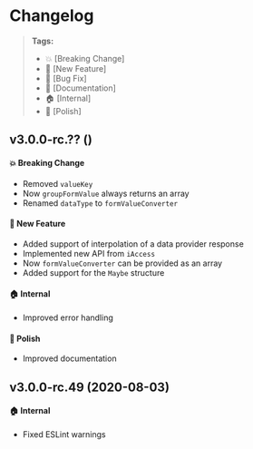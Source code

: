 Changelog
=========

> **Tags:**
> - :boom:       [Breaking Change]
> - :rocket:     [New Feature]
> - :bug:        [Bug Fix]
> - :memo:       [Documentation]
> - :house:      [Internal]
> - :nail_care:  [Polish]

## v3.0.0-rc.?? ()

#### :boom: Breaking Change

* Removed `valueKey`
* Now `groupFormValue` always returns an array
* Renamed `dataType` to `formValueConverter`

#### :rocket: New Feature

* Added support of interpolation of a data provider response
* Implemented new API from `iAccess`
* Now `formValueConverter` can be provided as an array
* Added support for the `Maybe` structure

#### :house: Internal

* Improved error handling

#### :nail_care: Polish

* Improved documentation

## v3.0.0-rc.49 (2020-08-03)

#### :house: Internal

* Fixed ESLint warnings
